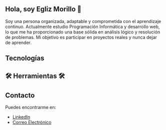 ## Hola, soy Egliz Morillo 👋

Soy una persona organizada, adaptable y
comprometida con el aprendizaje continuo.
Actualmente estudio Programación Informática y desarrollo web, lo que
me ha proporcionado una base sólida en análisis lógico
y resolución de problemas.
Mi objetivo es participar en proyectos reales y nunca dejar de aprender.

## Tecnologías

## 🛠️ Herramientas 🛠️



## Contacto
Puedes encontrarme en:
- [LinkedIn](www.linkedin.com/in/egliz-morillo-50795b209)
- [Correo Electrónico](mailto:egliz3010@gmail.com)

